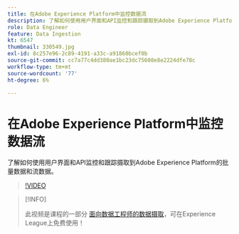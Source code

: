 ```yaml
---
title: 在Adobe Experience Platform中监控数据流
description: 了解如何使用用户界面和API监控和跟踪摄取到Adobe Experience Platform的批量数据和流数据
role: Data Engineer
feature: Data Ingestion
kt: 6547
thumbnail: 330549.jpg
exl-id: 8c257e96-2c89-4191-a33c-a91860bcef0b
source-git-commit: cc7a77c4dd380ae1bc23dc75608e8e2224dfe78c
workflow-type: tm+mt
source-wordcount: '77'
ht-degree: 6%

---
```


# 在Adobe Experience Platform中监控数据流

了解如何使用用户界面和API监控和跟踪摄取到Adobe Experience Platform的批量数据和流数据。

>[!VIDEO](https://video.tv.adobe.com/v/3409475?quality=12&learn=on)

>[!INFO]
>
> 此视频是课程的一部分 [面向数据工程师的数据摄取](https://experienceleague.adobe.com/?lang=zh-Hans?recommended=ExperiencePlatform-D-1-2020.1.dataingestion)，可在Experience League上免费使用！

